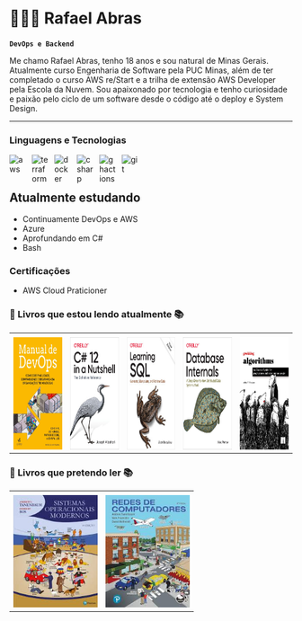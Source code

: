 # 👩🏻‍💻 Rafael Abras

**`DevOps e Backend`**

Me chamo Rafael Abras, tenho 18 anos e sou natural de Minas Gerais. Atualmente curso Engenharia de Software pela PUC Minas, além de ter completado o curso AWS re/Start e a trilha de extensão AWS Developer pela Escola da Nuvem. Sou apaixonado por tecnologia e tenho curiosidade e paixão pelo ciclo de um software desde o código até o deploy e System Design.


---

### Linguagens e Tecnologias

<img 
    align="left" 
    alt="aws"
    title="aws" 
    width="30px" 
    style="padding-right: 10px;" 
    src="https://cdn.jsdelivr.net/gh/devicons/devicon@latest/icons/amazonwebservices/amazonwebservices-plain-wordmark.svg" 
/>
<img 
    align="left" 
    alt="terraform" 
    title="terraform"
    width="30px" 
    style="padding-right: 10px;" 
    src="https://cdn.jsdelivr.net/gh/devicons/devicon@latest/icons/terraform/terraform-original.svg" 
/>
<img 
    align="left" 
    alt="docker" 
    title="docker"
    width="30px" 
    style="padding-right: 10px;" 
    src="https://cdn.jsdelivr.net/gh/devicons/devicon@latest/icons/docker/docker-original-wordmark.svg" 
/>
<img 
    align="left" 
    alt="csharp"
    title="csharp" 
    width="30px" 
    style="padding-right: 10px;" 
    src="https://cdn.jsdelivr.net/gh/devicons/devicon@latest/icons/csharp/csharp-original.svg" 
/>
<img 
    align="left" 
    alt="ghactions" 
    title="ghactions"
    width="30px" 
    style="padding-right: 10px;" 
    src="https://cdn.jsdelivr.net/gh/devicons/devicon@latest/icons/githubactions/githubactions-plain-wordmark.svg" 
/>
<img 
    align="left" 
    alt="git" 
    title="git"
    width="30px" 
    style="padding-right: 10px;" 
    src="https://cdn.jsdelivr.net/gh/devicons/devicon@latest/icons/git/git-original.svg" 
/>

<br/>
<br/>

## Atualmente estudando
 - Continuamente DevOps e AWS
 - Azure
 - Aprofundando em C#
 - Bash

### Certificações

- AWS Cloud Praticioner

### 📖 Livros que estou lendo atualmente 📚

<div align="center">
<table>
<tr>
<td align="center" colspan="5"></td>
</tr>
<tr>
<td>
<img width="150" height="200" src="imgs/61uelQAJ1SL.jpg"/>
</td>
<td>
<img width="150" height="200" src="imgs/learning.oreilly.jpg"/>
</td>
    <td>
<img width="150" height="200" src="imgs/sql_oreilly.jpg"/>
</td>
    <td>
<img width="150" height="200" src="imgs/db_internals_oreilly.jpg"/>
</td>
        <td>
<img width="150" height="200" src="imgs/grk_alg.jpg"/>
</td>
</table>
</div>

### 📖 Livros que pretendo ler 📚

<div align="center">
<table>
<tr>
<td align="center" colspan="5"></td>
</tr>
<tr>
<td>
<img width="150" height="200" src="imgs/sis_operacionais.jpg"/>
</td>
<td>
<img width="150" height="200" src="imgs/redes.jpg"/>
</td>
</table>
</div>


